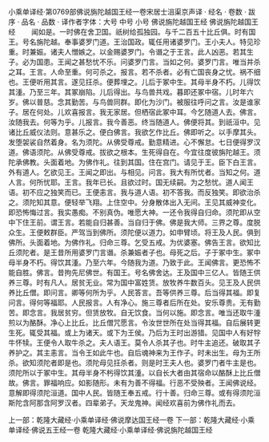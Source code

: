 小乘单译经·第0769部佛说旃陀越国王经一卷宋居士沮渠京声译
· 经名 · 卷数 · 跋序
· 品名 · 品数 · 译作者字体：大号 中号 小号
佛说旃陀越国王经
佛说旃陀越国王经
　　闻如是。一时佛在舍卫国。祇树给孤独园。与千二百五十比丘俱。时有国王。号名旃陀越。奉事婆罗门道。王治国政。辄任用诸婆罗门。王小夫人。特见珍重。时兼娠。诸夫人憎嫉之。以金赐婆罗门。令谮之于王言。此人凶恶。若其生子。必为国患。王闻之甚愁忧不乐。问婆罗门言。当如之何。婆罗门言。唯当并杀之耳。王言。人命至重。何可杀之。报言。若不杀者。必有亡国丧身之忧。祸不细也。王便听用其言。遂见抂杀。便葬埋之。儿后于冢中生。其母半身不朽。儿得饮其湩。乃至三年。其冢崩陷。儿后得出。与鸟兽共戏。暮即还冢中宿。儿时年六岁。佛以普慈。念其勤苦。与鸟兽同群。即化为沙门。被服往呼问之言。汝是谁家子。居在何处。儿欢喜报言。我无家居。但栖宿此冢中耳。今乞随道人去。佛言。汝随我去。何等为乎。儿报言。我今善恶。终当随道人。佛便将其。到祇洹中。见诸比丘威仪法则。意甚乐之。便白佛言。我欲乞作比丘。佛即听之。以手摩其头。发堕袈裟自然着身。名为须陀。从佛受尊戒。勤意精进。心不懈怠。七日便得罗汉道。佛语须陀。从佛受尊戒。拔欲之根本。生死得自在。今宜往度彼旃陀越王。须陀承佛教。头面着地。为佛作礼。往到其国。住在宫门。请见于王。臣下白王言。外有道人。乞欲见王。王闻之即出。与相见。问言。我大有所忧者。当知之何。道人言。何所忧耶。王言。我年已长。且欲过时。国无续嗣。为之愁忧。道人闻王语。初不应之独笑而已。王便恚言。我与道人语。初不答我。而反独笑。即欲治杀之。须陀知其意。便轻举飞翔。上住空中。分身散体出入无间。王见其威神变化。即恐怖悔过言。我实愚痴。不别真伪。唯愿大神。一还令我得自归命。须陀即从空中下住王前。谓王言。若能自归甚善。当自归于佛。佛是我大师。三界之尊。度脱众生。王便敕群臣。严驾当到佛所。须陀便以道力。如申臂顷。将王及人民。俱到佛所。头面着地。为佛作礼。归命三尊。乞受五戒。为优婆塞。佛告王言。欲知比丘须陀者。是王昔所用婆罗门言谮。杀兼娠者子也。母死之后。子于冢中生。冢中母半身不朽。得饮其湩。乃至六年。今随我为道。乃致于此。王闻佛言。更恐怖不能自胜。佛言。昔拘先尼佛世。有国王。号名佛舍达。王及国中三亿人。皆随王供养三尊。时有凡人。居贫无业。常为国中富姓赁。放牧养牛数百头。见王及人民供养比丘僧。即问言。卿等何所为乎。人民答言。吾等供养三尊。后当得其福。即复问言。得何等福耶。人民报言。人有净心。施三尊者后所在处。安乐尊贵。无有勤苦。即念言。我居贫穷。但赁放牧。自无饮食。当何以施。即念言。唯当还取牛湩煎以为酪酥。净心上比丘。比丘僧咒愿言。令汝世世所在处当得其福。自后展转更生死。辄受其福。或上为诸天。或下为王侯。乃后为王时出游猎。见国中人有好牸牛怀犊。王便令人取牛杀之。夫人语王。莫令人杀其子也。时牛主追还。破取其子养护之。其主恚言。当令王如此牛也。自后魂神来为王作子。时未出生。母为王所杀。欲知须陀者即是也。须陀母见抂杀者。则是时王夫人也。婆罗门者牛主是也。须陀所以于冢中生。其母半身不杇得饮其湩。以自长大者由其宿命以酪酥上比丘僧故。佛言。罪福响应。如影随形。未有为善不得福。行恶不受殃者。王闻佛说经。意解即得须陀洹道。国中人民。皆随王奉五戒。行十善。归命三尊。或有得须陀洹斯陀含阿那含阿罗汉者。四辈弟子。天龙鬼神。闻经欢喜前为佛作礼而去。

上一部：乾隆大藏经·小乘单译经·佛说摩达国王经一卷
下一部：乾隆大藏经·小乘单译经·佛说五王经一卷
乾隆大藏经·小乘单译经·佛说旃陀越国王经